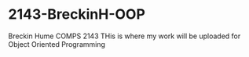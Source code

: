 # 2143-BreckinH-OOP
Breckin Hume
COMPS 2143
THis is where my work will be uploaded for Object Oriented Programming
